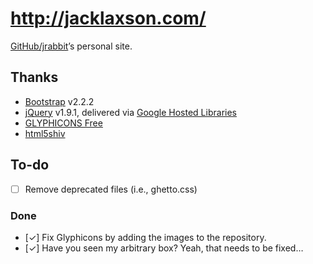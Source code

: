 # http://jacklaxson.com/

[GitHub/jrabbit](https://www.github.com/jrabbit/)’s personal site.

## Thanks

* [Bootstrap](https://github.com/twitter/bootstrap/) v2.2.2
* [jQuery](http://jquery.com/) v1.9.1, delivered via [Google Hosted Libraries](https://developers.google.com/speed/libraries/devguide)
* [GLYPHICONS Free](http://glyphicons.com/)
* [html5shiv](http://code.google.com/p/html5shiv/)

## To-do

* [ ] Remove deprecated files (i.e., ghetto.css)

### Done
* [✓] Fix Glyphicons by adding the images to the repository.
* [✓] Have you seen my arbitrary box? Yeah, that needs to be fixed…